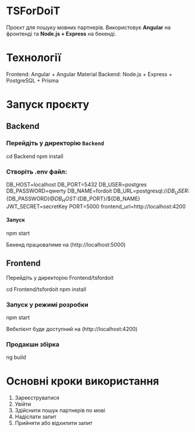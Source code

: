 # TSForDoiT

Проєкт для пошуку мовних партнерів. Використовує **Angular** на фронтенді та **Node.js + Express** на бекенді.


# Технології

Frontend: Angular + Angular Material
Backend: Node.js + Express + PostgreSQL + Prisma

# Запуск проєкту

## Backend

### Перейдіть у директорію `Backend`

cd Backend
npm install

### Створіть .env файл:

DB_HOST=localhost
DB_PORT=5432
DB_USER=postgres
DB_PASSWORD=qwerty
DB_NAME=fordoit
DB_URL=postgresql://${DB_USER}:${DB_PASSWORD}@${DB_HOST}:${DB_PORT}/${DB_NAME}
JWT_SECRET=secretKey
PORT=5000
frontend_url=http://localhost:4200

#### Запуск

npm start

Бекенд працюватиме на (http://localhost:5000)

## Frontend

Перейдіть у директорію Frontend/tsfordoit

cd Frontend/tsfordoit
npm install

### Запуск у режимі розробки

npm start

Вебклієнт буде доступний на (http://localhost:4200)

### Продакшн збірка

ng build

# Основні кроки використання

1. Зареєструватися
2. Увійти
3. Здійснити пошук партнерів по мові
4. Надіслати запит
5. Прийняти або відхилити запит
